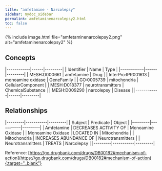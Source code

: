 ```yaml
---
title: "amfetamine - Narcolepsy"
sidebar: mydoc_sidebar
permalink: amfetaminenarcolepsy2.html
toc: false 
---
```


{% include image.html file="amfetaminenarcolepsy2.png" alt="amfetaminenarcolepsy2" %}

## Concepts

|------------|------|---------|
| Identifier | Name | Type    |
|------------|------|---------|
| MESH:D000661 | amfetamine | Drug |
| InterPro:IPR001613 | monoamine oxidase | GeneFamily |
| GO:0005739 | mitochondria | CellularComponent |
| MESH:D018377 | neurotransmitters | ChemicalSubstance |
| MESH:D009290 | narcolepsy | Disease |
|------------|------|---------|

## Relationships

|---------|-----------|---------|
| Subject | Predicate | Object  |
|---------|-----------|---------|
| Amfetamine | DECREASES ACTIVITY OF | Monoamine Oxidase |
| Monoamine Oxidase | LOCATED IN | Mitochondria |
| Mitochondria | INCREASES ABUNDANCE OF | Neurotransmitters |
| Neurotransmitters | TREATS | Narcolepsy |
|---------|-----------|---------|

Reference: [https://go.drugbank.com/drugs/DB00182#mechanism-of-action](https://go.drugbank.com/drugs/DB00182#mechanism-of-action){:target="_blank"}